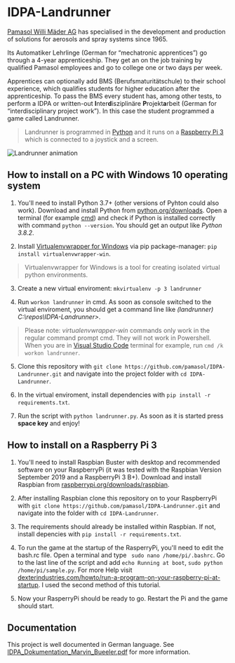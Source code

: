 # IDPA-Landrunner
[Pamasol Willi Mäder AG](https://www.pamasol.com/) has specialised in the development and production of solutions for aerosols and spray systems since 1965. 

Its Automatiker Lehrlinge (German for “mechatronic apprentices”) go through a 4-year apprenticeship. They get an on the job training by qualified Pamasol employees and go to college one or two days per week.

Apprentices can optionally add BMS (Berufsmaturitätschule) to their school experience, which qualifies students for higher education after the apprenticeship. To pass the BMS every student has, among other tests, to perform a IDPA or written-out **I**nter**d**isziplinäre **P**rojekt**a**rbeit (German for “interdisciplinary project work”). In this case the student programmed a game called Landrunner.

> Landrunner is programmed in [Python](https://www.python.org/) and it runs on a [Raspberry Pi 3](https://www.raspberrypi.org/) which is connected to a joystick and a screen.

![Landrunner animation](doc/landrunner_animation.gif)


## How to install on a PC with Windows 10 operating system

1. You'll need to install Python 3.7+ (other versions of Pyhton could also work).  Download and install Python from [python.org/downloads](https://www.python.org/downloads/). Open a terminal (for example [cmd](https://en.wikipedia.org/wiki/Cmd.exe)) and check if Python is installed correctly with command `python --version`. You should get an output like *Python 3.8.2*.

2. Install [Virtualenvwrapper for Windows](https://github.com/davidmarble/virtualenvwrapper-win/) via pip package-manager: `pip install virtualenvwrapper-win`.

> Virtualenvwrapper for Windows is a tool for creating isolated virtual python environments.

3. Create a new virtual enviroment: `mkvirtualenv -p 3 landrunner`

4. Run `workon landrunner` in cmd. As soon as console switched to the virtual enviroment, you should get a command line like *(landrunner) C:\repos\IDPA-Landrunner>*.

> Please note: *virtualenvwrapper-win* commands only work in the regular command prompt cmd. They will not work in Powershell. When you are in [Visual Studio Code](https://code.visualstudio.com/) terminal for example, run `cmd /k workon landrunner`.

5. Clone this repository with `git clone https://github.com/pamasol/IDPA-Landrunner.git` and navigate into the project folder with `cd IDPA-Landrunner`.

6. In the virtual enviroment, install dependencies with `pip install -r requirements.txt`.

7. Run the script with `python landrunner.py`. As soon as it is started press **space key** and enjoy!


## How to install on a Raspberry Pi 3
1. You'll need to install Raspbian Buster with desktop and recommended software on your RaspberryPi (it was tested with the Raspbian Version September 2019 and a RaspberryPi 3 B+). Download and install Raspbian from [raspberrypi.org/downloads/raspbian](https://www.raspberrypi.org/downloads/raspbian/).

2. After installing Raspbian clone this repository on to your RaspberryPi with `git clone https://github.com/pamasol/IDPA-Landrunner.git` and navigate into the folder with `cd IDPA-Landrunner`. 

3. The requirements should already be installed within Raspbian. If not, install depencies with `pip install -r requirements.txt`.

4. To run the game at the startup of the RasperryPi, you'll need to edit the bash.rc file. Open a terminal and type ` sudo nano /home/pi/.bashrc`. Go to the last line of the script and add 
`echo Running at boot`,
`sudo python /home/pi/sample.py`. For more Help visit [dexterindustries.com/howto/run-a-program-on-your-raspberry-pi-at-startup](https://www.dexterindustries.com/howto/run-a-program-on-your-raspberry-pi-at-startup/). I used the second method of this tutorial.

5. Now your RasperryPi should be ready to go. Restart the Pi and the game should start. 


## Documentation

This project is well documented in German language. See [IDPA_Dokumentation_Marvin_Bueeler.pdf](doc/IDPA_Dokumentation_Marvin_Bueeler.pdf) for more information.
